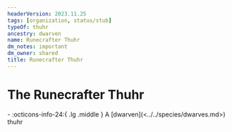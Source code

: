 ```yaml
---
headerVersion: 2023.11.25
tags: [organization, status/stub]
typeOf: thuhr
ancestry: dwarven
name: Runecrafter Thuhr
dm_notes: important
dm_owner: shared
title: Runecrafter Thuhr
---
```

# The Runecrafter Thuhr
<div class="grid cards ext-narrow-margin ext-one-column" markdown>
-
   :octicons-info-24:{ .lg .middle } A [dwarven](<../../species/dwarves.md>) thuhr  
</div>


